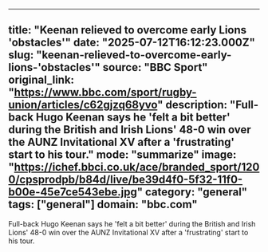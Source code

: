 ---
   title: "Keenan relieved to overcome early Lions 'obstacles'"
   date: "2025-07-12T16:12:23.000Z"
   slug: "keenan-relieved-to-overcome-early-lions-'obstacles'"
   source: "BBC Sport"
   original_link: "https://www.bbc.com/sport/rugby-union/articles/c62gjzq68yvo"
   description: "Full-back Hugo Keenan says he 'felt a bit better' during the British and Irish Lions' 48-0 win over the AUNZ Invitational XV after a 'frustrating' start to his tour."
   mode: "summarize"
   image: "https://ichef.bbci.co.uk/ace/branded_sport/1200/cpsprodpb/b84d/live/be39d4f0-5f32-11f0-b00e-45e7ce543ebe.jpg"
   category: "general"
   tags: ["general"]
   domain: "bbc.com"
  ---
  Full-back Hugo Keenan says he 'felt a bit better' during the British and Irish Lions' 48-0 win over the AUNZ Invitational XV after a 'frustrating' start to his tour.